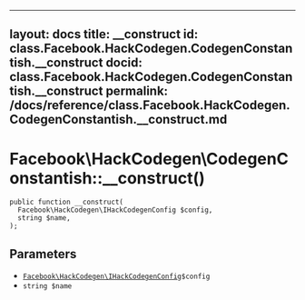 
***

layout: docs
title: __construct
id: class.Facebook.HackCodegen.CodegenConstantish.__construct
docid: class.Facebook.HackCodegen.CodegenConstantish.__construct
permalink: /docs/reference/class.Facebook.HackCodegen.CodegenConstantish.__construct.md
---







# Facebook\\HackCodegen\\CodegenConstantish::__construct()




``` Hack
public function __construct(
  Facebook\HackCodegen\IHackCodegenConfig $config,
  string $name,
);
```




## Parameters




- [` Facebook\HackCodegen\IHackCodegenConfig `](<interface.Facebook.HackCodegen.IHackCodegenConfig.md>)`` $config ``
- ` string $name `